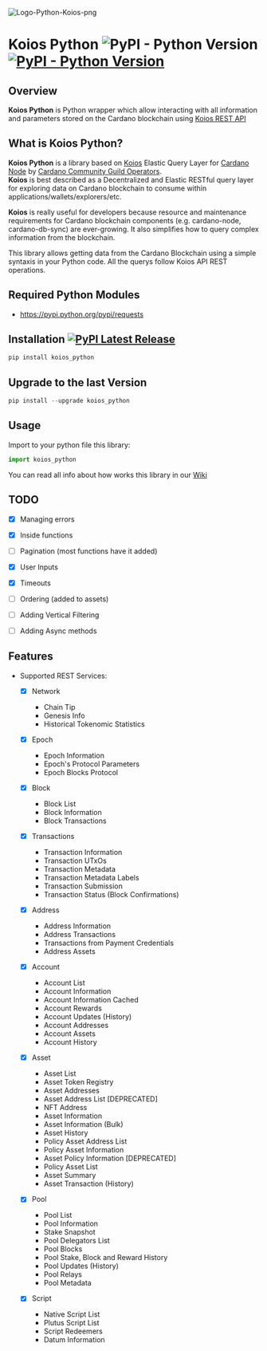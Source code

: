 
![Logo-Python-Koios-png](https://github.com/cardano-community/koios-python/assets/82296005/8c96fc44-ba7d-4d16-a9b3-581b2fbb4fb8)

# Koios Python ![PyPI - Python Version](https://img.shields.io/badge/python-%3E%3D3.8-blue) [![PyPI - Python Version](https://img.shields.io/badge/pypi%20package-v1.3.1-green)](https://pypi.org/project/koios-python/)

## Overview
**Koios Python** is Python wrapper which allow interacting with all information and parameters stored on the Cardano blockchain using [Koios REST API](https://api.koios.rest/)


## What is Koios Python? 
**Koios Python** is a library based on [Koios](https://www.koios.rest/) Elastic Query Layer for [Cardano Node](https://github.com/input-output-hk/cardano-node/) by [Cardano Community Guild Operators](https://github.com/cardano-community). <br>
**Koios** is best described as a Decentralized and Elastic RESTful query layer for exploring data on Cardano blockchain to consume within applications/wallets/explorers/etc. <p>
**Koios** is really useful for developers because resource and maintenance requirements for Cardano blockchain components (e.g. cardano-node, cardano-db-sync) are ever-growing. It also simplifies how to query complex information from the blockchain.
    
This library allows getting data from the Cardano Blockchain using a simple syntaxis in your Python code. All the querys follow Koios API REST operations.

Required Python Modules
--------------
* https://pypi.python.org/pypi/requests

## Installation [![PyPI Latest Release](https://img.shields.io/pypi/v/koios-python.svg)](https://pypi.org/project/koios-python/)
```python
pip install koios_python
```
    
## Upgrade to the last Version
```python
pip install --upgrade koios_python
```
    
## Usage
Import to your python file this library:
    
```python
import koios_python
```

You can read all info about how works this library in our [Wiki](https://github.com/cardano-community/koios-python/wiki)
    
## TODO
- [x] Managing errors 
- [x] Inside functions 
- [ ] Pagination (most functions have it added)
- [x] User Inputs
- [x] Timeouts
- [ ] Ordering (added to assets)
- [ ] Adding Vertical Filtering
- [ ] Adding Async methods



## Features  
- Supported REST Services:
    - [x] Network
        - Chain Tip
        - Genesis Info
        - Historical Tokenomic Statistics
          
    - [x] Epoch
        - Epoch Information
        - Epoch's Protocol Parameters
        - Epoch Blocks Protocol
          
    - [x] Block
        - Block List
        - Block Information
        - Block Transactions
          
    - [x] Transactions
        - Transaction Information
        - Transaction UTxOs
        - Transaction Metadata
        - Transaction Metadata Labels
        - Transaction Submission
        - Transaction Status (Block Confirmations)
          
    - [x] Address
        - Address Information
        - Address Transactions
        - Transactions from Payment Credentials
        - Address Assets
          
    - [x] Account
        - Account List
        - Account Information
        - Account Information Cached
        - Account Rewards
        - Account Updates (History)
        - Account Addresses
        - Account Assets
        - Account History
          
    - [x] Asset
        - Asset List
        - Asset Token Registry
        - Asset Addresses
        - Asset Address List [DEPRECATED]
        - NFT Address
        - Asset Information
        - Asset Information (Bulk)
        - Asset History
        - Policy Asset Address List
        - Policy Asset Information
        - Asset Policy Information [DEPRECATED]
        - Policy Asset List
        - Asset Summary
        - Asset Transaction (History)

    - [x] Pool
        - Pool List
        - Pool Information
        - Stake Snapshot
        - Pool Delegators List
        - Pool Blocks
        - Pool Stake, Block and Reward History
        - Pool Updates (History)
        - Pool Relays
        - Pool Metadata
          
    - [x] Script
        - Native Script List
        - Plutus Script List
        - Script Redeemers
        - Datum Information

